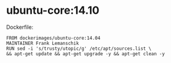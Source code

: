 ubuntu-core:14.10
============

Dockerfile: 

    FROM dockerimages/ubuntu-core:14.04
    MAINTAINER Frank Lemanschik
    RUN sed -i 's/trusty/utopic/g' /etc/apt/sources.list \
    && apt-get update && apt-get upgrade -y && apt-get clean -y
